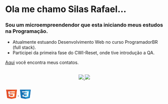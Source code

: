### <h1> Ola me chamo Silas Rafael...</h1>

<h3>Sou um microempreendendor que esta iniciando meus estudos na Programação. </h3>

- Atualmente estuando Desenvolvimento Web no curso ProgramadorBR (full stack).
- Participei da primeira fase do CWI-Reset, onde tive introdução a QA.

[Aqui](https://silas-rafael.github.io/links/) você encontra meus contatos.

##

<div align="center">
  <a href="https://github.com/silas-rafael">
  <img height="160em" src="https://github-readme-stats.vercel.app/api?username=silas-rafael&show_icons=true&theme=dark&include_all_commits=true&count_private=true"/>
  <img height="160em" src="https://github-readme-stats.vercel.app/api/top-langs/?username=silas-rafael&layout=compact&langs_count=7&theme=dark"/>
</div>

##

<div>
  <img align="center" alt="Rafa-HTML" height="30" width="40" src="https://raw.githubusercontent.com/devicons/devicon/master/icons/html5/html5-original.svg">
  <img align="center" alt="Rafa-CSS" height="30" width="40" src="https://raw.githubusercontent.com/devicons/devicon/master/icons/css3/css3-original.svg">
</div>
